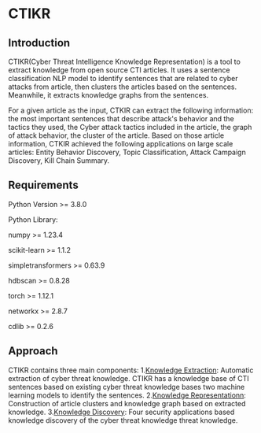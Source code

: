 # CTIKR

## Introduction
CTIKR(Cyber Threat Intelligence Knowledge Representation) is a tool to extract knowledge from open source CTI articles. It uses a sentence classification NLP model to identify sentences that are related to cyber attacks from article, then clusters the articles based on the sentences. Meanwhile, it extracts knowledge graphs from the sentences.

For a given article as the input, CTKIR can extract the following information: the most important sentences that describe attack's behavior and the tactics they used, the Cyber attack tactics included in the article, the graph of attack behavior, the cluster of the article. Based on those article information, CTKIR achieved the following applications on large scale articles: Entity Behavior Discovery, Topic Classification, Attack Campaign Discovery, Kill Chain Summary.

## Requirements
Python Version >= 3.8.0

Python Library:

numpy >= 1.23.4

scikit-learn >= 1.1.2

simpletransformers >= 0.63.9

hdbscan >= 0.8.28

torch >= 1.12.1

networkx >= 2.8.7

cdlib >= 0.2.6

## Approach
CTIKR contains three main components: 
1.[Knowledge Extraction](https://github.com/CTIKR/CTIKR/tree/main/Knowledge%20Extraction): Automatic extraction of cyber threat knowledge. CTIKR has a knowledge base of CTI sentences based on existing cyber threat knowledge bases two machine learning models to identify the sentences.
2.[Knowledge Representationn](https://github.com/CTIKR/CTIKR/tree/main/Knowledge%20Representation): Construction of article clusters and knowledge graph based on extracted knowledge.
3.[Knowledge Discovery](https://github.com/CTIKR/CTIKR/tree/main/Knowledge%20Discovery): Four security applications based knowledge discovery of the cyber threat knowledge threat knowledge.  


